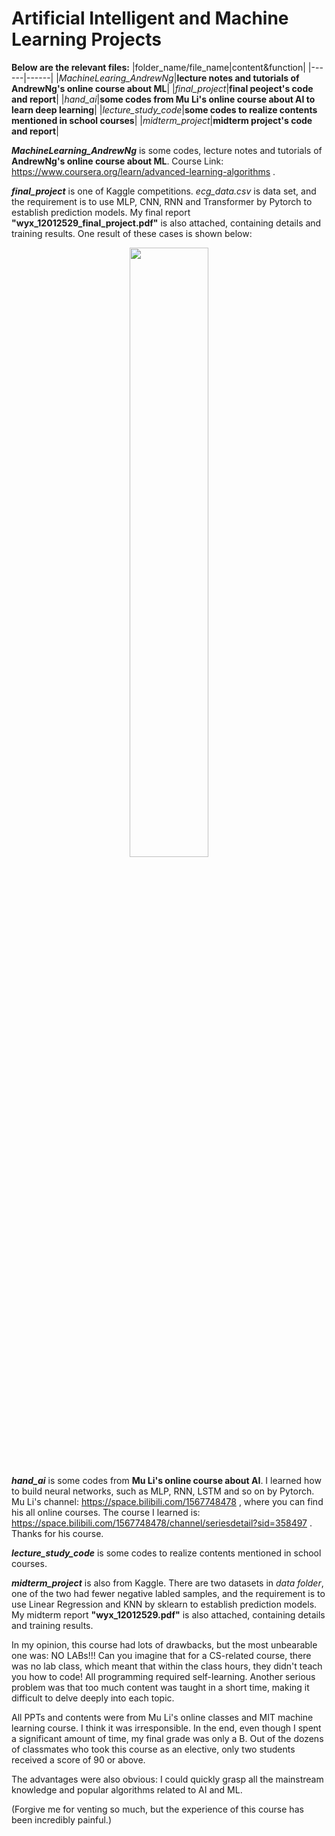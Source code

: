# Artificial Intelligent and Machine Learning Projects

**Below are the relevant files:**
|folder_name/file_name|content&function|
|------|------|
|_MachineLearing_AndrewNg_|**lecture notes and tutorials of AndrewNg's online course about ML**|
|_final_project_|**final peoject's code and report**|
|_hand_ai_|**some codes from Mu Li's online course about AI to learn deep learning**|
|_lecture_study_code_|**some codes to realize contents mentioned in school courses**|
|_midterm_project_|**midterm project's code and report**|



**_MachineLearning_AndrewNg_** is some codes, lecture notes and tutorials of **AndrewNg's online course about ML**. Course Link: https://www.coursera.org/learn/advanced-learning-algorithms .

**_final_project_** is one of Kaggle competitions. _ecg_data.csv_ is data set, and the requirement is to use MLP, CNN, RNN and Transformer by Pytorch to establish prediction models. My final report
**"wyx_12012529_final_project.pdf"** is also attached, containing details and training results. One result of these cases is shown below: 

<div align=center>
<img src="https://github.com/anOrangeCat1/projects_sustech/assets/99580008/47474590-a058-47bf-b4d2-3eac2a05affa" width="50%" height="50%" />
</div>


**_hand_ai_** is some codes from **Mu Li's online course about AI**. I learned how to build neural networks, such as MLP, RNN, LSTM and so on by Pytorch. Mu Li's channel: https://space.bilibili.com/1567748478 ,
where you can find his all online courses. The course I learned is: https://space.bilibili.com/1567748478/channel/seriesdetail?sid=358497 . Thanks for his course.

**_lecture_study_code_** is some codes to realize contents mentioned in school courses.

**_midterm_project_** is also from Kaggle. There are two datasets in _data folder_, one of the two had fewer negative labled samples, and the requirement is to use Linear Regression and KNN by sklearn to establish prediction models.  My midterm report **"wyx_12012529.pdf"** is also attached, containing details and training results.

In my opinion, this course had lots of drawbacks, but the most unbearable one was: NO LABs!!! Can you imagine that for a CS-related course, there was no lab class, which meant that within the class hours, they didn't teach you how to code! All programming required self-learning. Another serious problem was that too much content was taught in a short time, making it difficult to delve deeply into each topic.

All PPTs and contents were from Mu Li's online classes and MIT machine learning course. I think it was irresponsible. In the end, even though I spent a significant amount of time, my final grade was only a B. Out of the dozens of classmates who took this course as an elective, only two students received a score of 90 or above.

The advantages were also obvious: I could quickly grasp all the mainstream knowledge and popular algorithms related to AI and ML.

(Forgive me for venting so much, but the experience of this course has been incredibly painful.)

